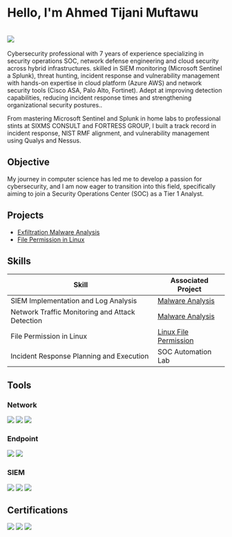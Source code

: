 # Hello, I'm Ahmed Tijani Muftawu
<br />
<a href="https://www.linkedin.com/in/ahmed-muftawu-451886269">
  <img src="https://img.shields.io/badge/-LinkedIn-0072b1?&style=for-the-badge&logo=linkedin&logoColor=white" />
</a>
<br />
<br />
Cybersecurity professional with 7 years of experience specializing in security operations SOC, network defense engineering and cloud security across hybrid infrastructures. skilled in SIEM monitoring (Microsoft Sentinel a Splunk), threat hunting, incident response and vulnerability management with hands-on expertise in cloud platform (Azure AWS) and network security tools (Cisco ASA, Palo Alto, Fortinet). Adept at improving detection capabilities, reducing incident response times and strengthening organizational security postures..

From mastering Microsoft Sentinel and Splunk in home labs to professional stints at SIXMS CONSULT and FORTRESS GROUP, I built a track record in incident response, NIST RMF alignment, and vulnerability management using Qualys and Nessus.

## Objective

My journey in computer science has led me to develop a passion for cybersecurity, and I am now eager to transition into this field, specifically aiming to join a Security Operations Center (SOC) as a Tier 1 Analyst.

## Projects
- <a href="https://github.com/ahmedtj92/Malware-Analysis/blob/main/README.md"> Exfiltration Malware Analysis</a>
- <a href="https://github.com/ahmedtj92/File-Permission-in-Linux"> File Permission in Linux</a>


## Skills

| Skill                                         | Associated Project         |
|-----------------------------------------------|----------------------------|
| SIEM Implementation and Log Analysis          | <a href="https://github.com/ahmedtj92/Malware-Analysis/blob/main/README.md">Malware Analysis</a>|
| Network Traffic Monitoring and Attack Detection | <a href="https://github.com/ahmedtj92/Malware-Analysis/blob/main/README.md">Malware Analysis</a>|
| File Permission in Linux                  | <a href="https://github.com/ahmedtj92/File-Permission-in-Linux">Linux File Permission </a>|
| Incident Response Planning and Execution      | SOC Automation Lab|




## Tools

### Network
<div>
    <img src="https://img.shields.io/badge/-Wireshark-1679A7?&style=for-the-badge&logo=Wireshark&logoColor=white" />
    <img src="https://img.shields.io/badge/-Suricata-EF3B2D?&style=for-the-badge&logo=Suricata&logoColor=white" />
    <img src="https://img.shields.io/badge/-Zeek-777BB4?&style=for-the-badge&logo=Zeek&logoColor=white" />
</div>

### Endpoint
<div>
    <img src="https://img.shields.io/badge/-Microsoft_Defender_for_Endpoint-00A4EF?&style=for-the-badge&logo=Microsoft&logoColor=white" />
    <img src="https://img.shields.io/badge/-Velociraptor-4B275F?&style=for-the-badge&logo=Velociraptor&logoColor=white" />
</div>

### SIEM
<div>
    <img src="https://img.shields.io/badge/-Microsoft_Sentinel-0078D4?&style=for-the-badge&logo=Microsoft&logoColor=white" />
    <img src="https://img.shields.io/badge/-Splunk-000000?&style=for-the-badge&logo=Splunk&logoColor=white" />
    <img src="https://img.shields.io/badge/-Elastic-005571?&style=for-the-badge&logo=Elastic&logoColor=white" />
</div>

## Certifications

<div>
<img src="https://img.shields.io/badge/-Security%2B-FF0000?&style=for-the-badge&logo=CompTIA&logoColor=white" />
<img src="https://img.shields.io/badge/-Google%20Cybersecurity%20Cert-4285F4?style=for-the-badge&logo=google&logoColor=white" />
<img src="https://img.shields.io/badge/-ISC2%20Certified%20Cybersecurity-006B5F?style=for-the-badge&logo=ISC2&logoColor=white" />




</div>

